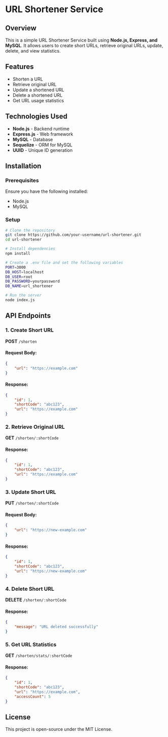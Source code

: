# URL Shortener Service

## Overview
This is a simple URL Shortener Service built using **Node.js, Express, and MySQL**. It allows users to create short URLs, retrieve original URLs, update, delete, and view statistics.

## Features
- Shorten a URL
- Retrieve original URL
- Update a shortened URL
- Delete a shortened URL
- Get URL usage statistics

## Technologies Used
- **Node.js** - Backend runtime
- **Express.js** - Web framework
- **MySQL** - Database
- **Sequelize** - ORM for MySQL
- **UUID** - Unique ID generation

## Installation
### Prerequisites
Ensure you have the following installed:
- Node.js
- MySQL

### Setup
```sh
# Clone the repository
git clone https://github.com/your-username/url-shortener.git
cd url-shortener

# Install dependencies
npm install

# Create a .env file and set the following variables
PORT=3000
DB_HOST=localhost
DB_USER=root
DB_PASSWORD=yourpassword
DB_NAME=url_shortener

# Run the server
node index.js
```

## API Endpoints

### 1. Create Short URL
**POST** `/shorten`
#### Request Body:
```json
{
    "url": "https://example.com"
}
```
#### Response:
```json
{
    "id": 1,
    "shortCode": "abc123",
    "url": "https://example.com"
}
```

### 2. Retrieve Original URL
**GET** `/shorten/:shortCode`
#### Response:
```json
{
    "id": 1,
    "shortCode": "abc123",
    "url": "https://example.com"
}
```

### 3. Update Short URL
**PUT** `/shorten/:shortCode`
#### Request Body:
```json
{
    "url": "https://new-example.com"
}
```
#### Response:
```json
{
    "id": 1,
    "shortCode": "abc123",
    "url": "https://new-example.com"
}
```

### 4. Delete Short URL
**DELETE** `/shorten/:shortCode`
#### Response:
```json
{
    "message": "URL deleted successfully"
}
```

### 5. Get URL Statistics
**GET** `/shorten/stats/:shortCode`
#### Response:
```json
{
    "id": 1,
    "shortCode": "abc123",
    "url": "https://example.com",
    "accessCount": 5
}
```

## License
This project is open-source under the MIT License.
